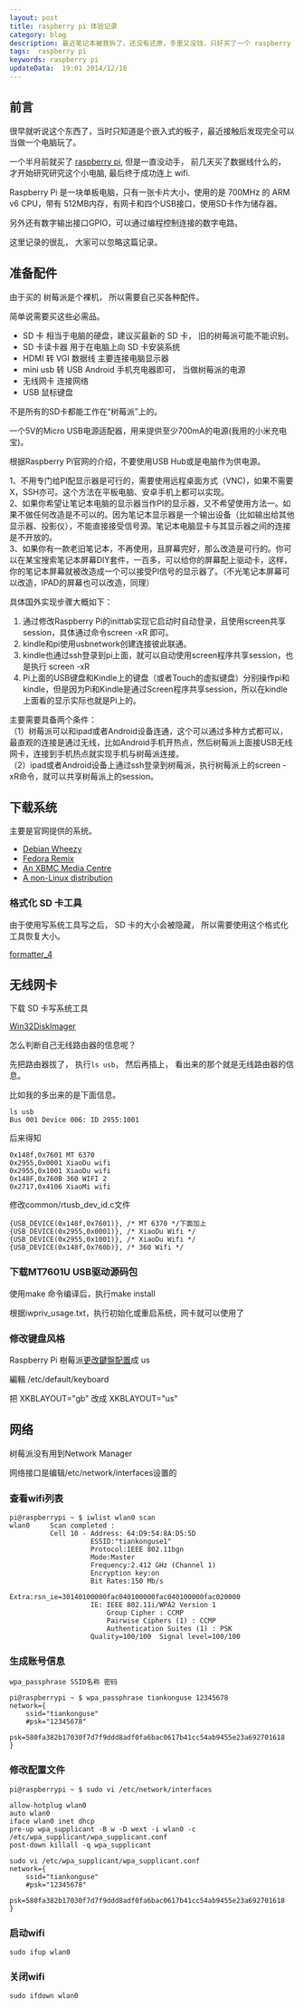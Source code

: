 ```yaml
---
layout: post
title: raspberry pi 体验记录
category: blog
description: 最近笔记本被我拆了，还没有还原，手里又没钱，只好买了一个 raspberry pi 来当做我的电脑。     
tags:  raspberry pi
keywords: raspberry pi
updateData:  19:01 2014/12/18
---
```



## 前言

很早就听说这个东西了，当时只知道是个嵌入式的板子，最近接触后发现完全可以当做一个电脑玩了。  


一个半月前就买了 [raspberry pi][raspberry-pi-qzone], 但是一直没动手， 前几天买了数据线什么的， 才开始研究研究这个小电脑, 最后终于成功连上 wifi.   


Raspberry Pi 是一块单板电脑，只有一张卡片大小，使用的是 700MHz 的 ARM v6 CPU，带有 512MB内存，有网卡和四个USB接口，使用SD卡作为储存器。  

另外还有数字输出接口GPIO，可以通过编程控制连接的数字电路。

这里记录的很乱， 大家可以忽略这篇记录。  


## 准备配件


由于买的 树莓派是个裸机， 所以需要自己买各种配件。   

简单说需要买这些必需品。   

* SD 卡 相当于电脑的硬盘，建议买最新的 SD 卡， 旧的树莓派可能不能识别。    
* SD 卡读卡器 用于在电脑上向 SD 卡安装系统  
* HDMI 转 VGI 数据线 主要连接电脑显示器  
* mini usb 转 USB  Android 手机充电器即可， 当做树莓派的电源  
* 无线网卡 连接网络  
* USB 鼠标键盘   


不是所有的SD卡都能工作在“树莓派”上的。  

一个5V的Micro USB电源适配器，用来提供至少700mA的电源(我用的小米充电宝)。  

根据Raspberry Pi官网的介绍，不要使用USB Hub或是电脑作为供电源。


1、不用专门给PI配显示器是可行的，需要使用远程桌面方式（VNC)，如果不需要X，SSH亦可。这个方法在平板电脑、安卓手机上都可以实现。  
2、如果你希望让笔记本电脑的显示器当作PI的显示器，又不希望使用方法一。如果不做任何改造是不可以的。因为笔记本显示器是一个输出设备（比如输出给其他显示器、投影仪），不能直接接受信号源。笔记本电脑显卡与其显示器之间的连接是不开放的。  
3、如果你有一款老旧笔记本，不再使用，且屏幕完好，那么改造是可行的。你可以在某宝搜索笔记本屏幕DIY套件，一百多，可以给你的屏幕配上驱动卡，这样，你的笔记本屏幕就被改造成一个可以接受PI信号的显示器了。（不光笔记本屏幕可以改造，IPAD的屏幕也可以改造，同理）



具体国外实现步骤大概如下：  
1. 通过修改Raspberry Pi的inittab实现它启动时自动登录，且使用screen共享session，具体通过命令screen -xR 即可。  
2. kindle和pi使用usbnetwork创建连接彼此联通。  
3. kindle也通过ssh登录到pi上面，就可以自动使用screen程序共享session，也是执行 screen -xR  
4. Pi上面的USB键盘和Kindle上的键盘（或者Touch的虚拟键盘）分别操作pi和kindle，但是因为Pi和Kindle是通过Screen程序共享session，所以在kindle上面看的显示实际也就是Pi上的。  


主要需要具备两个条件：  
（1）树莓派可以和ipad或者Android设备连通，这个可以通过多种方式都可以，最直观的连接是通过无线，比如Android手机开热点，然后树莓派上面接USB无线网卡，连接到手机热点就实现手机与树莓派连接。  
（2）ipad或者Android设备上通过ssh登录到树莓派，执行树莓派上的screen -xR命令，就可以共享树莓派上的session。  


## 下载系统

主要是官网提供的系统。  

* [Debian Wheezy][RASPBIAN]
* [Fedora Remix][PIDORA]
* [An XBMC Media Centre][OPENELEC]
* [A non-Linux distribution][RISC-OS]


### 格式化 SD 卡工具

由于使用写系统工具写之后， SD 卡的大小会被隐藏， 所以需要使用这个格式化工具恢复大小。  

[formatter_4][]


## 无线网卡

下载 SD 卡写系统工具

[Win32DiskImager][]


怎么判断自己无线路由器的信息呢？  

先把路由器拔了， 执行`ls usb`， 然后再插上， 看出来的那个就是无线路由器的信息。  


比如我的多出来的是下面信息。  


```
ls usb  
Bus 001 Device 006: ID 2955:1001
```

后来得知   

```
0x148f,0x7601 MT 6370 
0x2955,0x0001 XiaoDu wifi
0x2955,0x1001 XiaoDu wifi
0x148F,0x760B 360 WIFI 2
0x2717,0x4106 XiaoMi wifi
```

修改common/rtusb_dev_id.c文件   

```
{USB_DEVICE(0x148f,0x7601)}, /* MT 6370 */下面加上
{USB_DEVICE(0x2955,0x0001)}, /* XiaoDu Wifi */
{USB_DEVICE(0x2955,0x1001)}, /* XiaoDu Wifi */
{USB_DEVICE(0x148f,0x760b)}, /* 360 Wifi */
```

### 下载MT7601U USB驱动源码包


使用make 命令编译后，执行make install   

根据iwpriv_usage.txt，执行初始化或重启系统，网卡就可以使用了  


### 修改键盘风格


Raspberry Pi 樹莓派[更改鍵盤配置][192833-raspberry-pi-can-change-the-keyboard-layout-to-us]成 us  

編輯 /etc/default/keyboard   

把 XKBLAYOUT="gb" 改成 XKBLAYOUT="us"  


## 网络


树莓派没有用到Network Manager  

网络接口是编辑/etc/network/interfaces设置的  

### 查看wifi列表

```
pi@raspberrypi ~ $ iwlist wlan0 scan
wlan0     Scan completed :
          Cell 10 - Address: 64:D9:54:8A:D5:5D
                    ESSID:"tiankonguse1"
                    Protocol:IEEE 802.11bgn
                    Mode:Master
                    Frequency:2.412 GHz (Channel 1)
                    Encryption key:on
                    Bit Rates:150 Mb/s
                    Extra:rsn_ie=30140100000fac040100000fac040100000fac020000
                    IE: IEEE 802.11i/WPA2 Version 1
                        Group Cipher : CCMP
                        Pairwise Ciphers (1) : CCMP
                        Authentication Suites (1) : PSK
                    Quality=100/100  Signal level=100/100
```

### 生成账号信息

```
wpa_passphrase SSID名称 密码 

pi@raspberrypi ~ $ wpa_passphrase tiankonguse 12345678
network={
	ssid="tiankonguse"
	#psk="12345678"
	psk=580fa382b17030f7d7f9ddd8adf0fa6bac0617b41cc54ab9455e23a692701618
} 
```

### 修改配置文件

```
pi@raspberrypi ~ $ sudo vi /etc/network/interfaces  

allow-hotplug wlan0  
auto wlan0  
iface wlan0 inet dhcp  
pre-up wpa_supplicant -B w -D wext -i wlan0 -c /etc/wpa_supplicant/wpa_supplicant.conf  
post-down killall -q wpa_supplicant 

sudo vi /etc/wpa_supplicant/wpa_supplicant.conf
network={
	ssid="tiankonguse"
	#psk="12345678"
	psk=580fa382b17030f7d7f9ddd8adf0fa6bac0617b41cc54ab9455e23a692701618
} 
```

### 启动wifi

```
sudo ifup wlan0  
```


### 关闭wifi

```
sudo ifdown wlan0
```


[192833-raspberry-pi-can-change-the-keyboard-layout-to-us]: http://tern.logdown.com/posts/192833-raspberry-pi-can-change-the-keyboard-layout-to-us
[installing-images-windows]: http://www.raspberrypi.org/documentation/installation/installing-images/windows.md
[Win32DiskImager]: http://sourceforge.net/projects/win32diskimager/
[formatter_4]: https://www.sdcard.org/downloads/formatter_4/
[RISC-OS]: http://downloads.raspberrypi.org/riscos_latest
[OPENELEC]: http://downloads.raspberrypi.org/openelec_latest
[PIDORA]: http://downloads.raspberrypi.org/pidora_latest
[RASPBIAN]: http://downloads.raspberrypi.org/raspbian_latest
[8592667]: http://blog.csdn.net/jacktan/article/details/8592667
[raspberry-pi-qzone]: http://user.qzone.qq.com/804345178/mood/5a55f12f4aae5d548e000300.1